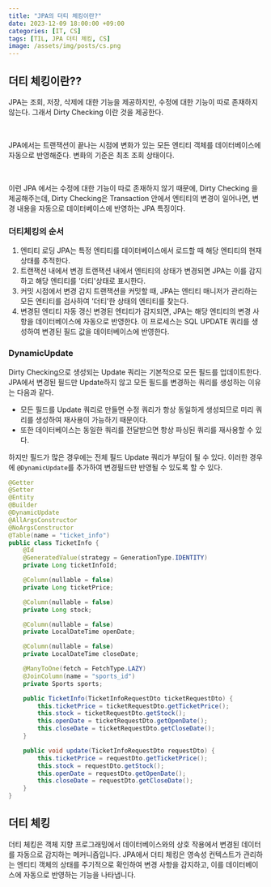 ```yaml
---
title: "JPA의 더티 체킹이란?"
date: 2023-12-09 18:00:00 +09:00
categories: [IT, CS]
tags: [TIL, JPA 더티 체킹, CS]
image: /assets/img/posts/cs.png
---
```


## 더티 체킹이란??
JPA는 조회, 저장, 삭제에 대한 기능을 제공하지만, 수정에 대한 기능이 따로 존재하지않는다.
그래서 Dirty Checking 이란 것을 제공한다.

<br/>

JPA에서는 트랜잭션이 끝나는 시점에 변화가 있는 모든 엔티티 객체를 데이터베이스에 자동으로 반영해준다. 변화의 기준은 최초 조회 상태이다.

<br/> 

이런 JPA 에서는 수정에 대한 기능이 따로 존재하지 않기 때문에, Dirty Checking 을 제공해주는데, Dirty Checking은 Transaction 안에서 엔티티의 변경이 일어나면, 변경 내용을 자동으로 데이터베이스에 반영하는 JPA 특징이다.


### 더티체킹의 순서

1. 엔티티 로딩
	JPA는 특정 엔티티를 데이터베이스에서 로드할 때 해당 엔티티의 현재 상태를 추적한다.
2. 트랜잭션 내에서 변경
	트랜잭션 내에서 엔티티의 상태가 변경되면 JPA는 이를 감지하고 해당 엔티티를 '더티'상태로 표시한다.
3. 커밋 시점에서 변경 감지
	트랜잭션을 커밋할 때, JPA는 엔티티 매니저가 관리하는 모든 엔티티를 검사하여 '더티'한 상태의 엔티티를 찾는다.
4. 변경된 엔티티 자동 갱신
	변경된 엔티티가 감지되면, JPA는 해당 엔티티의 변경 사항을 데이터베이스에 자동으로 반영한다. 이 프로세스는 SQL UPDATE 쿼리를 생성하여 변경된 필드 값을 데이터베이스에 반영한다.
	
### DynamicUpdate
Dirty Checking으로 생성되는 Update 쿼리는 기본적으로 모든 필드를 업데이트한다.    
JPA에서 변경된 필드만 Update하지 않고 모든 필드를 변경하는 쿼리를 생성하는 이유는 다음과 같다.

+ 모든 필드를 Update 쿼리로 만들면 수정 쿼리가 항상 동일하게 생성되므로 미리 쿼리를 생성하여 재사용이 가능하기 때문이다.
+ 또한 데이터베이스는 동일한 쿼리를 전달받으면 항상 파싱된 쿼리를 재사용할 수 있다.

하지만 필드가 많은 경우에는 전체 필드 Update 쿼리가 부담이 될 수 있다. 이러한 경우에 `@DynamicUpdate`를 추가하여 변경필드만 반영될 수 있도록 할 수 있다.

```java
@Getter
@Setter
@Entity
@Builder
@DynamicUpdate
@AllArgsConstructor
@NoArgsConstructor
@Table(name = "ticket_info")
public class TicketInfo {
    @Id
    @GeneratedValue(strategy = GenerationType.IDENTITY)
    private Long ticketInfoId;

    @Column(nullable = false)
    private Long ticketPrice;

    @Column(nullable = false)
    private Long stock;

    @Column(nullable = false)
    private LocalDateTime openDate;

    @Column(nullable = false)
    private LocalDateTime closeDate;

    @ManyToOne(fetch = FetchType.LAZY)
    @JoinColumn(name = "sports_id")
    private Sports sports;

    public TicketInfo(TicketInfoRequestDto ticketRequestDto) {
        this.ticketPrice = ticketRequestDto.getTicketPrice();
        this.stock = ticketRequestDto.getStock();
        this.openDate = ticketRequestDto.getOpenDate();
        this.closeDate = ticketRequestDto.getCloseDate();
    }

    public void update(TicketInfoRequestDto requestDto) {
        this.ticketPrice = requestDto.getTicketPrice();
        this.stock = requestDto.getStock();
        this.openDate = requestDto.getOpenDate();
        this.closeDate = requestDto.getCloseDate();
    }
}
```
	
	
## 더티 체킹 
더티 체킹은 객체 지향 프로그래밍에서 데이터베이스와의 상호 작용에서 변경된 데이터를 자동으로 감지하는 메커니즘입니다. JPA에서 더티 체킹은 영속성 컨텍스트가 관리하는 엔티티 객체의 상태를 주기적으로 확인하여 변경 사항을 감지하고, 이를 데이터베이스에 자동으로 반영하는 기능을 나타냅니다.




